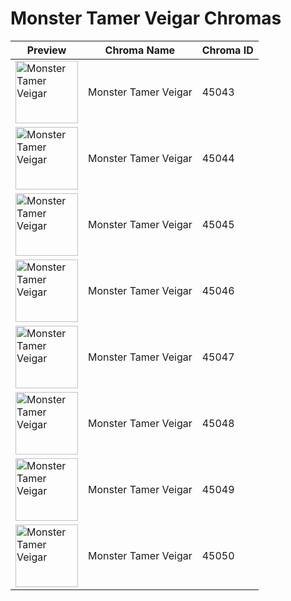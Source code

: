 # Monster Tamer Veigar Chromas

| Preview | Chroma Name | Chroma ID |
|---|---|---|
| <img src='https://raw.communitydragon.org/latest/plugins/rcp-be-lol-game-data/global/default/v1/champion-chroma-images/45/45043.png' alt='Monster Tamer Veigar' width='100'> | Monster Tamer Veigar | 45043 |
| <img src='https://raw.communitydragon.org/latest/plugins/rcp-be-lol-game-data/global/default/v1/champion-chroma-images/45/45044.png' alt='Monster Tamer Veigar' width='100'> | Monster Tamer Veigar | 45044 |
| <img src='https://raw.communitydragon.org/latest/plugins/rcp-be-lol-game-data/global/default/v1/champion-chroma-images/45/45045.png' alt='Monster Tamer Veigar' width='100'> | Monster Tamer Veigar | 45045 |
| <img src='https://raw.communitydragon.org/latest/plugins/rcp-be-lol-game-data/global/default/v1/champion-chroma-images/45/45046.png' alt='Monster Tamer Veigar' width='100'> | Monster Tamer Veigar | 45046 |
| <img src='https://raw.communitydragon.org/latest/plugins/rcp-be-lol-game-data/global/default/v1/champion-chroma-images/45/45047.png' alt='Monster Tamer Veigar' width='100'> | Monster Tamer Veigar | 45047 |
| <img src='https://raw.communitydragon.org/latest/plugins/rcp-be-lol-game-data/global/default/v1/champion-chroma-images/45/45048.png' alt='Monster Tamer Veigar' width='100'> | Monster Tamer Veigar | 45048 |
| <img src='https://raw.communitydragon.org/latest/plugins/rcp-be-lol-game-data/global/default/v1/champion-chroma-images/45/45049.png' alt='Monster Tamer Veigar' width='100'> | Monster Tamer Veigar | 45049 |
| <img src='https://raw.communitydragon.org/latest/plugins/rcp-be-lol-game-data/global/default/v1/champion-chroma-images/45/45050.png' alt='Monster Tamer Veigar' width='100'> | Monster Tamer Veigar | 45050 |
